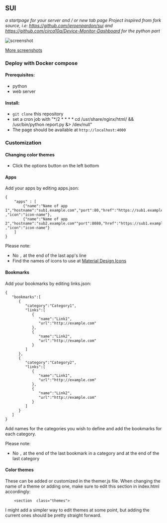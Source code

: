 ## SUI
*a startpage for your server and / or new tab page*
*Project inspired from fork source, i.e: https://github.com/jeroenpardon/sui and https://github.com/circa10a/Device-Monitor-Dashboard for the python part*

![screenshot](https://i.imgur.com/J4d7Q3D.png)

[More screenshots](https://imgur.com/a/FDVRIyw)

### Deploy with Docker compose

#### Prerequisites:
- python
- web server

#### Install:

 - `git clone` this repository
 - set a cron job with "*/2 * * * * cd /usr/share/nginx/html/ && /usr/bin/python report.py &> /dev/null"
 - The page should be available at  `http://localhost:4000` 

### Customization

#### Changing color themes
 - Click the options button on the left bottom

#### Apps
Add your apps by editing apps.json:

    {
	    "apps" : [
		    {"name":"Name of app 1","hostname":"sub1.example.com","port":80,"href":"https://sub1.example.com" ,"icon":"icon-name"},
		    {"name":"Name of app 2","hostname":"sub2.example.com""port":8080,"href":"https://sub1.example.com" ,"icon":"icon-name"}
	    ]
    }

Please note:

 - No `,` at the end of the last app's line
 - Find the names  of icons to use at [Material Design Icons](https://materialdesignicons.com/)

#### Bookmarks
Add your bookmarks by editing links.json:

```
{  
   "bookmarks":[  
      {  
         "category":"Category1",
         "links":[  
            {  
               "name":"Link1",
               "url":"http://example.com"
            },
            {  
               "name":"Link2",
               "url":"http://example.com"
            }
         ]
      },
      {  
         "category":"Category2",
         "links":[  
            {  
               "name":"Link1",
               "url":"http://example.com"
            },
            {  
               "name":"Link2",
               "url":"http://example.com"
            }
         ]
      }
   ]
}
```
Add names for the categories you wish to define and add the bookmarks for each category.

Please note:

 - No `,` at the end of the last bookmark in a category and at the end of the last category


#### Color themes
These can be added or customized in the themer.js file. When changing the name of a theme or adding one, make sure to edit this section in index.html accordingly:

```
    <section  class="themes">
```

I might add a simpler way to edit themes at some point, but adding the current ones should be pretty straight forward.
